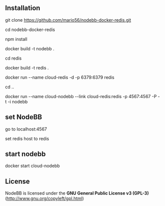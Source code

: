
## Installation
git clone https://github.com/mario56/nodebb-docker-redis.git

cd nodebb-docker-redis

npm install

docker build -t nodebb .

cd redis

docker build -t redis .

docker run --name cloud-redis -d -p 6379:6379 redis

cd ..

docker run --name cloud-nodebb --link cloud-redis:redis  -p 4567:4567 -P -t -i nodebb

## set NodeBB

go to localhost:4567

set redis host to redis

## start nodebb

docker start cloud-nodebb

## License

NodeBB is licensed under the **GNU General Public License v3 (GPL-3)** (http://www.gnu.org/copyleft/gpl.html)
